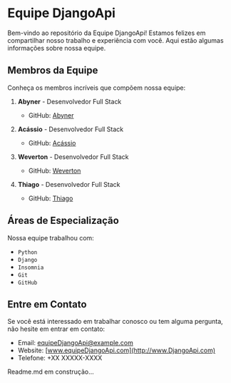 # Equipe DjangoApi

Bem-vindo ao repositório da Equipe DjangoApi! Estamos felizes em compartilhar nosso trabalho e experiência com você. Aqui estão algumas informações sobre nossa equipe.

## Membros da Equipe

Conheça os membros incríveis que compõem nossa equipe:

1. **Abyner** - Desenvolvedor Full Stack
   - GitHub: [Abyner](https://github.com/Abyner)

2. **Acássio** - Desenvolvedor Full Stack
   - GitHub: [Acássio](https://github.com/Acássio)

3. **Weverton** - Desenvolvedor Full Stack
   - GitHub: [Weverton](https://github.com/Weverton)

4. **Thiago** - Desenvolvedor Full Stack
   - GitHub: [Thiago](https://github.com/Thiago)

## Áreas de Especialização

Nossa equipe trabalhou com:

- `Python`
- `Django`
- `Insomnia`
- `Git`
- `GitHub`


## Entre em Contato

Se você está interessado em trabalhar conosco ou tem alguma pergunta, não hesite em entrar em contato:

- Email: equipeDjangoApi@example.com
- Website: [www.equipeDjangoApi.com](http://www.DjangoApi.com)
- Telefone: +XX XXXXX-XXXX

Readme.md em construção...